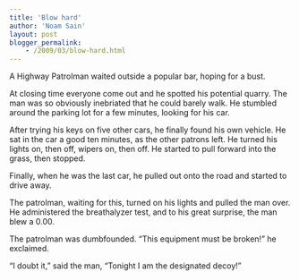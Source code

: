 ```yaml
---
title: 'Blow hard'
author: 'Noam Sain'
layout: post
blogger_permalink:
    - /2009/03/blow-hard.html
---
```


A Highway Patrolman waited outside a popular bar, hoping for a bust.

At closing time everyone come out and he spotted his potential quarry. The man was so obviously inebriated that he could barely walk. He stumbled around the parking lot for a few minutes, looking for his car.

After trying his keys on five other cars, he finally found his own vehicle. He sat in the car a good ten minutes, as the other patrons left. He turned his lights on, then off, wipers on, then off. He started to pull forward into the grass, then stopped.

Finally, when he was the last car, he pulled out onto the road and started to drive away.

The patrolman, waiting for this, turned on his lights and pulled the man over. He administered the breathalyzer test, and to his great surprise, the man blew a 0.00.

The patrolman was dumbfounded. “This equipment must be broken!” he exclaimed.

“I doubt it,” said the man, “Tonight I am the designated decoy!”